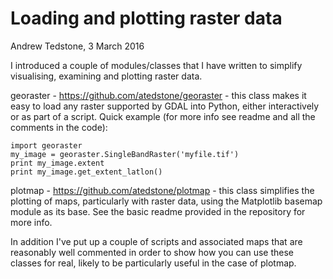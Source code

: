 # Loading and plotting raster data

Andrew Tedstone, 3 March 2016

I introduced a couple of modules/classes that I have written to simplify visualising, examining and plotting raster data.

georaster - https://github.com/atedstone/georaster - this class makes it easy to load any raster supported by GDAL into Python, either interactively or as part of a script. Quick example (for more info see readme and all the comments in the code):

	import georaster
	my_image = georaster.SingleBandRaster('myfile.tif')
	print my_image.extent
	print my_image.get_extent_latlon()


plotmap - https://github.com/atedstone/plotmap - this class simplifies the plotting of maps, particularly with raster data, using the Matplotlib basemap module as its base. See the basic readme provided in the repository for more info.

In addition I've put up a couple of scripts and associated maps that are reasonably well commented in order to show how you can use these classes for real, likely to be particularly useful in the case of plotmap.